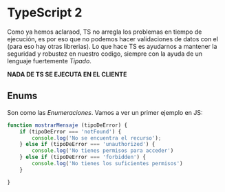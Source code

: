 # TypeScript 2

Como ya hemos aclaraod, TS no arregla los problemas en tiempo de ejecución, es por eso que no podemos hacer validaciones de datos con el (para eso hay otras librerias). Lo que hace TS es ayudarnos a mantener la seguridad y robustez en nuestro codigo, siempre con la ayuda de un lenguaje fuertemente *Tipado*.

**NADA DE TS SE EJECUTA EN EL CLIENTE**


## Enums

Son como las *Enumeraciones*. Vamos a ver un primer ejemplo en JS:


```js
function mostrarMensaje (tipoDeError) {
    if (tipoDeError === 'notFound') {
        console.log('No se encuentra el recurso');
    } else if (tipoDeError === 'unauthorized') {
        console.log('No tienes permisos para acceder')
    } else if (tipoDeError === 'forbidden') {
        console.log('No tienes los suficientes permisos')
    }

}
```

